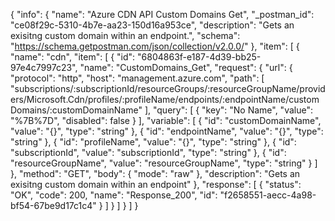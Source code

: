{
  "info": {
    "name": "Azure CDN API Custom Domains Get",
    "_postman_id": "ce08f29c-5310-4b7e-aa23-150d16a953ce",
    "description": "Gets an exisitng custom domain within an endpoint.",
    "schema": "https://schema.getpostman.com/json/collection/v2.0.0/"
  },
  "item": [
    {
      "name": "cdn",
      "item": [
        {
          "id": "6804863f-e187-4d39-bb25-97e4c7997c23",
          "name": "CustomDomains_Get",
          "request": {
            "url": {
              "protocol": "http",
              "host": "management.azure.com",
              "path": [
                "subscriptions/:subscriptionId/resourceGroups/:resourceGroupName/providers/Microsoft.Cdn/profiles/:profileName/endpoints/:endpointName/customDomains/:customDomainName"
              ],
              "query": [
                {
                  "key": "No Name",
                  "value": "%7B%7D",
                  "disabled": false
                }
              ],
              "variable": [
                {
                  "id": "customDomainName",
                  "value": "{}",
                  "type": "string"
                },
                {
                  "id": "endpointName",
                  "value": "{}",
                  "type": "string"
                },
                {
                  "id": "profileName",
                  "value": "{}",
                  "type": "string"
                },
                {
                  "id": "subscriptionId",
                  "value": "subscriptionId",
                  "type": "string"
                },
                {
                  "id": "resourceGroupName",
                  "value": "resourceGroupName",
                  "type": "string"
                }
              ]
            },
            "method": "GET",
            "body": {
              "mode": "raw"
            },
            "description": "Gets an exisitng custom domain within an endpoint"
          },
          "response": [
            {
              "status": "OK",
              "code": 200,
              "name": "Response_200",
              "id": "f2658551-aecc-4a98-bf54-67be9d17c1c4"
            }
          ]
        }
      ]
    }
  ]
}